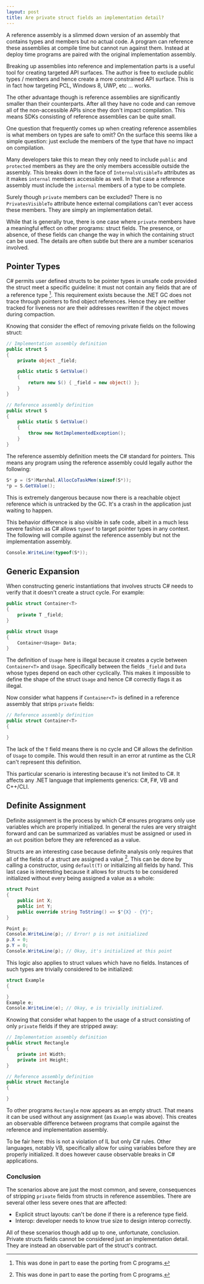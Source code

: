 ```yaml
---
layout: post
title: Are private struct fields an implementation detail?
---
```


A reference assembly is a slimmed down version of an assembly that contains types and members but no actual code.  A program can reference these assemblies at compile time but cannot run against them.  Instead at deploy time programs are paired with the original implementation assembly.

Breaking up assemblies into reference and implementation parts is a useful tool for creating targeted API surfaces.  The author is free to exclude public types / members and hence create a more constrained API surface. This is in fact how targeting PCL, Windows 8, UWP, etc ... works.  

The other advantage though is reference assemblies are significantly smaller than their counterparts.  After all they have no code and can remove all of the non-accessible APIs since they don't impact compilation. This means SDKs consisting of reference assemblies can be quite small.  

One question that frequently comes up when creating reference assemblies is what members on types are safe to omit? On the surface this seems like a simple question: just exclude the members of the type that have no impact on compilation.  

Many developers take this to mean they only need to include `public` and `protected` members as they are the only members accessible outside the assembly.  This breaks down in the face of `InternalsVisibleTo` attributes as it makes `internal` members accessible as well.  In that case a reference assembly must include the `internal` members of a type to be complete.

Surely though `private` members can be excluded?  There is no `PrivatesVisibleTo` attribute hence external compilations can't ever access these members. They are simply an implementation detail.

While that is generally true, there is one case where `private` members have a meaningful effect on other programs: struct fields.  The presence, or absence, of these fields can change the way in which the containing struct can be used.  The details are often subtle but there are a number scenarios involved.

## Pointer Types

C# permits user defined structs to be pointer types in unsafe code provided the struct meet a specific guideline: it must not contain any fields that are of a reference type [^1].  This requirement exists because the .NET GC does not trace through pointers to find object references.  Hence they are neither tracked for liveness nor are their addresses rewritten if the object moves during compaction.

Knowing that consider the effect of removing private fields on the following struct:

``` csharp
// Implementation assembly definition
public struct S
{
    private object _field;

    public static S GetValue()
    {
        return new S() { _field = new object() };
    }
}

// Reference assembly definition
public struct S
{
    public static S GetValue()
    {
        throw new NotImplementedException();
    }
}
```

The reference assembly definition meets the C# standard for pointers.  This means any program using the reference assembly could legally author the following:

``` csharp
S* p = (S*)Marshal.AllocCoTaskMem(sizeof(S*));
*p = S.GetValue();
```

This is extremely dangerous because now there is a reachable object reference which is untracked by the GC.  It's a crash in the application just waiting to happen.  

This behavior difference is also visible in safe code, albeit in a much less severe fashion as C# allows `typeof` to target pointer types in any context.  The following will compile against the reference assembly but not the implementation assembly.

``` csharp
Console.WriteLine(typeof(S*));
```

## Generic Expansion

When constructing generic instantiations that involves structs C# needs to verify that it doesn't create a struct cycle.  For example:

``` csharp
public struct Container<T>
{
    private T _field;
}

public struct Usage
{
    Container<Usage> Data;
}
```

The definition of `Usage` here is illegal because it creates a cycle between `Container<T>` and `Usage`.  Specifically between the fields `_field` and `Data` whose types depend on each other cyclically.  This makes it impossible to define the shape of the struct `Usage` and hence C# correctly flags it as illegal.

Now consider what happens if `Container<T>` is defined in a reference assembly that strips `private` fields:

``` csharp
// Reference assembly definition
public struct Container<T>
{

}
```

The lack of the `T` field means there is no cycle and C# allows the definition of `Usage` to compile.  This would then result in an error at runtime as the CLR can't represent this definition.

This particular scenario is interesting because it's not limited to C#.  It affects any .NET language that implements generics: C#, F#, VB and C++/CLI.

## Definite Assignment

Definite assignment is the process by which C# ensures programs only use variables which are properly initialized.  In general the rules are very straight forward and can be summarized as variables must be assigned or used in an `out` position before they are referenced as a value.  

Structs are an interesting case because definite analysis only requires that all of the fields of a struct are assigned a value [^1].  This can be done by calling a constructor, using `default(T)` or initializing all fields by hand. This last case is interesting because it allows for structs to be considered initialized without every being assigned a value as a whole:

``` csharp
struct Point
{
    public int X;
    public int Y;
    public override string ToString() => $"{X} - {Y}";
}

Point p;
Console.WriteLine(p); // Error! p is not initialized
p.X = 0;
p.Y = 0;
Console.WriteLine(p); // Okay, it's initialized at this point
```

This logic also applies to struct values which have no fields.  Instances of such types are trivially considered to be initialized:

``` csharp
struct Example
{

}
Example e;
Console.WriteLine(e); // Okay, e is trivially initialized.
```

Knowing that consider what happen to the usage of a struct consisting of only `private` fields if they are stripped away:

``` csharp
// Implementation assembly definition
public struct Rectangle
{
    private int Width;
    private int Height;
}

// Reference assembly definition
public struct Rectangle
{

}
```

To other programs `Rectangle` now appears as an empty struct.  That means it can be used without any assignment (as `Example` was above).  This creates an observable difference between programs that compile against the reference and implementation assembly.

To be fair here: this is not a violation of IL but only C# rules.  Other languages, notably VB, specifically allow for using variables before they are properly initialized.  It does however cause observable breaks in C# applications.

### Conclusion

The scenarios above are just the most common, and severe, consequences of stripping `private` fields from structs in reference assemblies.  There are several other less severe ones that are affected:

- Explicit struct layouts: can't be done if there is a reference type field.
- Interop: developer needs to know true size to design interop correctly.

All of these scenarios though add up to one, unfortunate, conclusion.  Private structs fields cannot be considered just an implementation detail.  They are instead an observable part of the struct's contract.  

[^1]: This was done in part to ease the porting from C programs.

